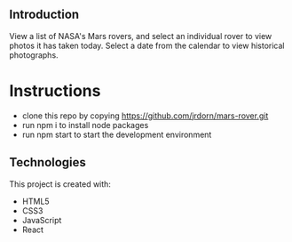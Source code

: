 ## Introduction

View a list of NASA's Mars rovers, and select an individual rover
to view photos it has taken today. Select a date from the calendar
to view historical photographs.

# Instructions

- clone this repo by copying https://github.com/jrdorn/mars-rover.git
- run npm i to install node packages
- run npm start to start the development environment

## Technologies

This project is created with:

- HTML5
- CSS3
- JavaScript
- React
